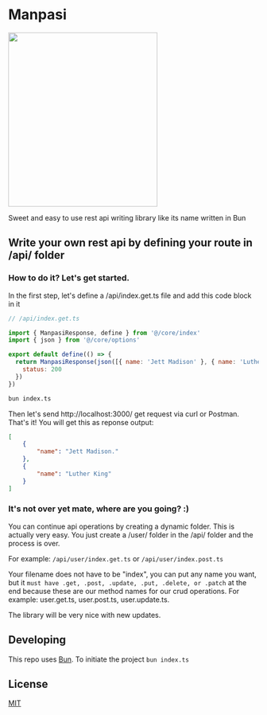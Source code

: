 # Manpasi

<img src="https://github.com/BahlulHasanli/manpasi/assets/15572553/259f9f6f-f297-4a18-953b-b9ee9d170196" width="300" height="350">

Sweet and easy to use rest api writing library like its name written in Bun


## Write your own rest api by defining your route in /api/ folder

###  How to do it? Let's get started.

In the first step, let's define a /api/index.get.ts file and add this code block in it

```js
// /api/index.get.ts

import { ManpasiResponse, define } from '@/core/index'
import { json } from '@/core/options'

export default define(() => {
  return ManpasiResponse(json([{ name: 'Jett Madison' }, { name: 'Luther King' }]), {
    status: 200
  })
})
```
```sh
bun index.ts
```

Then let's send http://localhost:3000/ get request via curl or Postman. That's it! You will get this as reponse output:
```json
[
    {
        "name": "Jett Madison."
    },
    {
        "name": "Luther King"
    }
]
```


### It's not over yet mate, where are you going? :) 

You can continue api operations by creating a dynamic folder. This is actually very easy. You just create a /user/ folder in the /api/ folder and the process is over.

For example: `/api/user/index.get.ts` or `/api/user/index.post.ts`

Your filename does not have to be "index", you can put any name you want, but it `must have .get, .post, .update, .put, .delete, or .patch` at the end because these are our method names for our crud operations. For example: user.get.ts, user.post.ts, user.update.ts.

The library will be very nice with new updates.

## Developing
This repo uses [Bun](https://bun.sh). To initiate the project `bun index.ts`

## License
[MIT](https://github.com/BahlulHasanli/Manpasi/blob/main/LICENSE)
